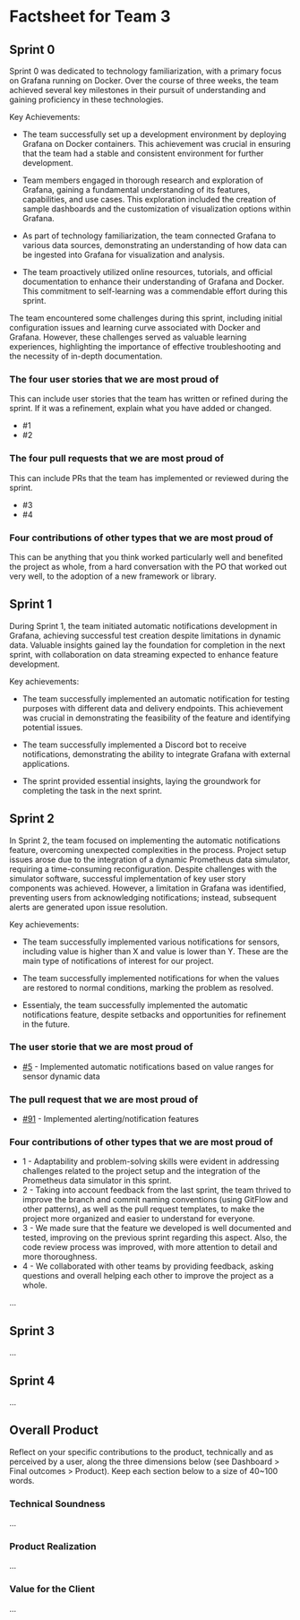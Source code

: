 # Factsheet for Team 3

## Sprint 0

Sprint 0 was dedicated to technology familiarization, with a primary focus on Grafana running on Docker. Over the course of three weeks, the team achieved several key milestones in their pursuit of understanding and gaining proficiency in these technologies.

Key Achievements:

- The team successfully set up a development environment by deploying Grafana on Docker containers. This achievement was crucial in ensuring that the team had a stable and consistent environment for further development.

- Team members engaged in thorough research and exploration of Grafana, gaining a fundamental understanding of its features, capabilities, and use cases. This exploration included the creation of sample dashboards and the customization of visualization options within Grafana.

- As part of technology familiarization, the team connected Grafana to various data sources, demonstrating an understanding of how data can be ingested into Grafana for visualization and analysis.

- The team proactively utilized online resources, tutorials, and official documentation to enhance their understanding of Grafana and Docker. This commitment to self-learning was a commendable effort during this sprint.

The team encountered some challenges during this sprint, including initial configuration issues and learning curve associated with Docker and Grafana. However, these challenges served as valuable learning experiences, highlighting the importance of effective troubleshooting and the necessity of in-depth documentation.

### The four user stories that we are most proud of

This can include user stories that the team has written or refined during the sprint. If it was a refinement, explain what you have added or changed.

 * #1
 * #2


### The four pull requests that we are most proud of

This can include PRs that the team has implemented or reviewed during the sprint.

 * #3
 * #4


### Four contributions of other types that we are most proud of

This can be anything that you think worked particularly well and benefited the project as whole, from a hard conversation with the PO that worked out very well, to the adoption of a new framework or library. 



## Sprint 1

During Sprint 1, the team initiated automatic notifications development in Grafana, achieving successful test creation despite limitations in dynamic data. Valuable insights gained lay the foundation for completion in the next sprint, with collaboration on data streaming expected to enhance feature development.

Key achievements:

- The team successfully implemented an automatic notification for testing purposes with different data and delivery endpoints. This achievement was crucial in demonstrating the feasibility of the feature and identifying potential issues.

- The team successfully implemented a Discord bot to receive notifications, demonstrating the ability to integrate Grafana with external applications.

- The sprint provided essential insights, laying the groundwork for completing the task in the next sprint.


## Sprint 2

In Sprint 2, the team focused on implementing the automatic notifications feature, overcoming unexpected complexities in the process. Project setup issues arose due to the integration of a dynamic Prometheus data simulator, requiring a time-consuming reconfiguration. Despite challenges with the simulator software, successful implementation of key user story components was achieved. However, a limitation in Grafana was identified, preventing users from acknowledging notifications; instead, subsequent alerts are generated upon issue resolution.

Key achievements:

- The team successfully implemented various notifications for sensors, including value is higher than X and value is lower than Y. These are the main type of notifications of interest for our project.

- The team successfully implemented notifications for when the values are restored to normal conditions, marking the problem as resolved.

- Essentialy, the team successfully implemented the automatic notifications feature, despite setbacks and opportunities for refinement in the future.

### The user storie that we are most proud of

 * [#5](https://github.com/FEUP-MEIC-DS-2023-1MEIC06/DS-Project/issues/5) - Implemented automatic notifications based on value ranges for sensor dynamic data

### The pull request that we are most proud of

* [#91](https://github.com/FEUP-MEIC-DS-2023-1MEIC06/DS-Project/pull/91)  - Implemented alerting/notification features

### Four contributions of other types that we are most proud of

 * 1 - Adaptability and problem-solving skills were evident in addressing challenges related to the project setup and the integration of the Prometheus data simulator in this sprint.
 * 2 - Taking into account feedback from the last sprint, the team thrived to improve the branch and commit naming conventions (using GitFlow and other patterns), as well as the pull request templates, to make the project more organized and easier to understand for everyone.
 * 3 - We made sure that the feature we developed is well documented and tested, improving on the previous sprint regarding this aspect. Also, the code review process was improved, with more attention to detail and more thoroughness.
 * 4 - We collaborated with other teams by providing feedback, asking questions and overall helping each other to improve the project as a whole.

...


## Sprint 3

...


## Sprint 4

...


## Overall Product

Reflect on your specific contributions to the product, technically and as perceived by a user, along the three dimensions below (see Dashboard > Final outcomes > Product). Keep each section below to a size of 40~100 words.


### Technical Soundness

...


### Product Realization

...


### Value for the Client

...
